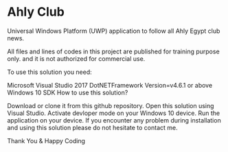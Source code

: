 # Ahly Club
Universal Windows Platform (UWP) application to follow all Ahly Egypt club news.

All files and lines of codes in this project are published for training purpose only. and it is not authorized for commercial use.

To use this solution you need:

Microsoft Visual Studio 2017
DotNETFramework Version=v4.6.1 or above
Windows 10 SDK
How to use this solution?

Download or clone it from this github repository.
Open this solution using Visual Studio.
Activate devloper mode on your Windows 10 device.
Run the application on your device.
If you encounter any problem during installation and using this solution please do not hesitate to contact me.

Thank You & Happy Coding

